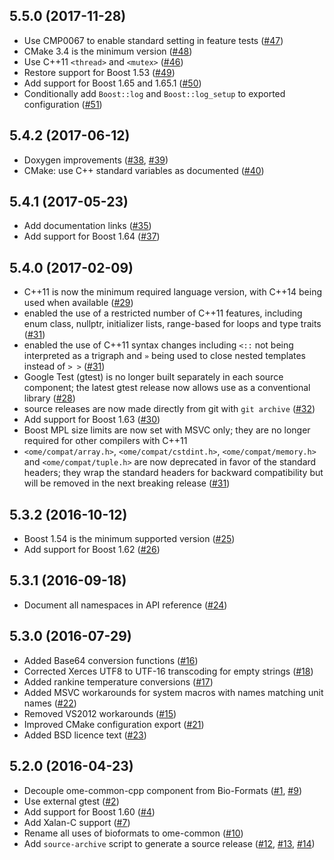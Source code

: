 5.5.0 (2017-11-28)
------------------

* Use CMP0067 to enable standard setting in feature tests ([#47](https://github.com/ome/ome-common-cpp/pull/47))
* CMake 3.4 is the minimum version ([#48](https://github.com/ome/ome-common-cpp/pull/48))
* Use C++11 `<thread>` and `<mutex>` ([#46](https://github.com/ome/ome-common-cpp/pull/46))
* Restore support for Boost 1.53 ([#49](https://github.com/ome/ome-common-cpp/pull/49))
* Add support for Boost 1.65 and 1.65.1 ([#50](https://github.com/ome/ome-common-cpp/pull/50))
* Conditionally add `Boost::log` and `Boost::log_setup` to exported configuration ([#51](https://github.com/ome/ome-common-cpp/pull/51))

5.4.2 (2017-06-12)
------------------

* Doxygen improvements ([#38](https://github.com/ome/ome-common-cpp/pull/38), [#39](https://github.com/ome/ome-common-cpp/pull/39))
* CMake: use C++ standard variables as documented ([#40](https://github.com/ome/ome-common-cpp/pull/40))

5.4.1 (2017-05-23)
------------------

* Add documentation links ([#35](https://github.com/ome/ome-common-cpp/pull/35))
* Add support for Boost 1.64 ([#37](https://github.com/ome/ome-common-cpp/pull/37))

5.4.0 (2017-02-09)
------------------

* C++11 is now the minimum required language version, with C++14 being used when available ([#29](https://github.com/ome/ome-common-cpp/pull/29))
* enabled the use of a restricted number of C++11 features, including enum class, nullptr, initializer lists, range-based for loops and type traits ([#31](https://github.com/ome/ome-common-cpp/pull/31))
* enabled the use of C++11 syntax changes including `<::` not being interpreted as a trigraph and `»` being used to close nested templates instead of `> >` ([#31](https://github.com/ome/ome-common-cpp/pull/31))
* Google Test (gtest) is no longer built separately in each source component; the latest gtest release now allows use as a conventional library ([#28](https://github.com/ome/ome-common-cpp/pull/28))
* source releases are now made directly from git with `git archive` ([#32](https://github.com/ome/ome-common-cpp/pull/32))
* Add support for Boost 1.63 ([#30](https://github.com/ome/ome-common-cpp/pull/30))
* Boost MPL size limits are now set with MSVC only; they are no longer required for other compilers with C++11
* `<ome/compat/array.h>`, `<ome/compat/cstdint.h>`, `<ome/compat/memory.h>` and `<ome/compat/tuple.h>` are now deprecated in favor of the standard headers; they wrap the standard headers for backward compatibility but will be removed in the next breaking release ([#31](https://github.com/ome/ome-common-cpp/pull/31))

5.3.2 (2016-10-12)
------------------

* Boost 1.54 is the minimum supported version ([#25](https://github.com/ome/ome-common-cpp/pull/25))
* Add support for Boost 1.62 ([#26](https://github.com/ome/ome-common-cpp/pull/26))

5.3.1 (2016-09-18)
------------------

* Document all namespaces in API reference ([#24](https://github.com/ome/ome-common-cpp/pull/24))

5.3.0 (2016-07-29)
------------------

* Added Base64 conversion functions ([#16](https://github.com/ome/ome-common-cpp/pull/16))
* Corrected Xerces UTF8 to UTF-16 transcoding for empty strings ([#18](https://github.com/ome/ome-common-cpp/pull/18))
* Added rankine temperature conversions ([#17](https://github.com/ome/ome-common-cpp/pull/17))
* Added MSVC workarounds for system macros with names matching unit names ([#22](https://github.com/ome/ome-common-cpp/pull/22))
* Removed VS2012 workarounds ([#15](https://github.com/ome/ome-common-cpp/pull/15))
* Improved CMake configuration export ([#21](https://github.com/ome/ome-common-cpp/pull/21))
* Added BSD licence text ([#23](https://github.com/ome/ome-common-cpp/pull/23))

5.2.0 (2016-04-23)
------------------

* Decouple ome-common-cpp component from Bio-Formats ([#1](https://github.com/ome/ome-common-cpp/pull/1), [#9](https://github.com/ome/ome-common-cpp/pull/9))
* Use external gtest ([#2](https://github.com/ome/ome-common-cpp/pull/2))
* Add support for Boost 1.60 ([#4](https://github.com/ome/ome-common-cpp/pull/4))
* Add Xalan-C support ([#7](https://github.com/ome/ome-common-cpp/pull/7))
* Rename all uses of bioformats to ome-common ([#10](https://github.com/ome/ome-common-cpp/pull/10))
* Add `source-archive` script to generate a source release ([#12](https://github.com/ome/ome-common-cpp/pull/12), [#13](https://github.com/ome/ome-common-cpp/pull/13), [#14](https://github.com/ome/ome-common-cpp/pull/14))

